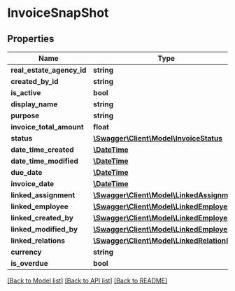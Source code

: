 # InvoiceSnapShot

## Properties
Name | Type | Description | Notes
------------ | ------------- | ------------- | -------------
**real_estate_agency_id** | **string** |  | [optional] 
**created_by_id** | **string** |  | [optional] 
**is_active** | **bool** |  | [optional] 
**display_name** | **string** |  | [optional] 
**purpose** | **string** |  | [optional] 
**invoice_total_amount** | **float** |  | [optional] 
**status** | [**\Swagger\Client\Model\InvoiceStatus**](InvoiceStatus.md) |  | [optional] 
**date_time_created** | [**\DateTime**](\DateTime.md) |  | [optional] 
**date_time_modified** | [**\DateTime**](\DateTime.md) |  | [optional] 
**due_date** | [**\DateTime**](\DateTime.md) |  | [optional] 
**invoice_date** | [**\DateTime**](\DateTime.md) |  | [optional] 
**linked_assignment** | [**\Swagger\Client\Model\LinkedAssignment**](LinkedAssignment.md) |  | [optional] 
**linked_employee** | [**\Swagger\Client\Model\LinkedEmployee**](LinkedEmployee.md) |  | [optional] 
**linked_created_by** | [**\Swagger\Client\Model\LinkedEmployee**](LinkedEmployee.md) |  | [optional] 
**linked_modified_by** | [**\Swagger\Client\Model\LinkedEmployee**](LinkedEmployee.md) |  | [optional] 
**linked_relations** | [**\Swagger\Client\Model\LinkedRelation[]**](LinkedRelation.md) |  | [optional] 
**currency** | **string** |  | [optional] 
**is_overdue** | **bool** |  | [optional] 

[[Back to Model list]](../README.md#documentation-for-models) [[Back to API list]](../README.md#documentation-for-api-endpoints) [[Back to README]](../README.md)


